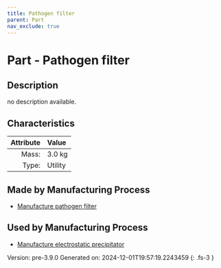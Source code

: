 ```yaml
---
title: Pathogen filter
parent: Part
nav_exclude: true
---
```

# Part - Pathogen filter

## Description
no description available.

## Characteristics

| Attribute      | Value |
|--------:|:------|
|Mass:|3.0 kg|
|Type:|Utility|

## Made by Manufacturing Process

- [Manufacture pathogen filter](../process/manufacture-pathogen-filter.html)

## Used by Manufacturing Process

- [Manufacture electrostatic precipitator](../process/manufacture-electrostatic-precipitator.html)


Version: pre-3.9.0 Generated on: 2024-12-01T19:57:19.2243459
{: .fs-3 }

